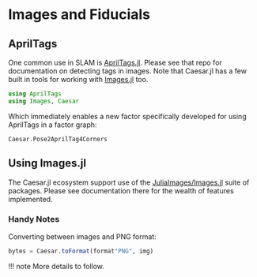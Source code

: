 # Images and Fiducials

## AprilTags

One common use in SLAM is [AprilTags.jl](https://github.com/JuliaRobotics/AprilTags.jl).  Please see that repo for documentation on detecting tags in images.  Note that Caesar.jl has a few built in tools for working with [Images.jl](https://github.com/JuliaImages/Images.jl) too.

```julia
using AprilTags
using Images, Caesar
```

Which immediately enables a new factor specifically developed for using AprilTags in a factor graph:
```@docs
Caesar.Pose2AprilTag4Corners
```

## Using Images.jl

The Caesar.jl ecosystem support use of the [JuliaImages/Images.jl](https://github.com/JuliaImages/Images.jl) suite of packages.  Please see documentation there for the wealth of features implemented.

### Handy Notes

Converting between images and PNG format:

```julia
bytes = Caesar.toFormat(format"PNG", img)
```

!!! note
    More details to follow.
